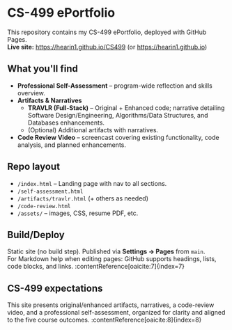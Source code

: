 # CS-499 ePortfolio

This repository contains my CS-499 ePortfolio, deployed with GitHub Pages.  
**Live site:** https://hearin1.github.io/CS499  (or https://hearin1.github.io)

## What you'll find
- **Professional Self-Assessment** – program-wide reflection and skills overview.
- **Artifacts & Narratives**
  - **TRAVLR (Full-Stack)** – Original + Enhanced code; narrative detailing Software Design/Engineering, Algorithms/Data Structures, and Databases enhancements.
  - (Optional) Additional artifacts with narratives.
- **Code Review Video** – screencast covering existing functionality, code analysis, and planned enhancements.

## Repo layout
- `/index.html` – Landing page with nav to all sections.
- `/self-assessment.html`
- `/artifacts/travlr.html` (+ others as needed)
- `/code-review.html`
- `/assets/` – images, CSS, resume PDF, etc.

## Build/Deploy
Static site (no build step). Published via **Settings → Pages** from `main`.  
For Markdown help when editing pages: GitHub supports headings, lists, code blocks, and links. :contentReference[oaicite:7]{index=7}

## CS-499 expectations
This site presents original/enhanced artifacts, narratives, a code-review video, and a professional self-assessment, organized for clarity and aligned to the five course outcomes. :contentReference[oaicite:8]{index=8}
